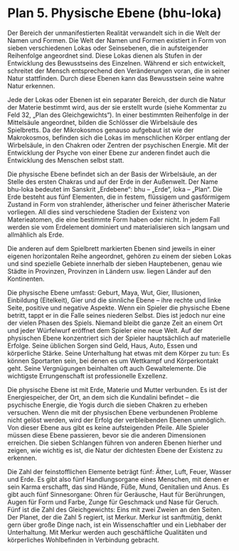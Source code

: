 # Plan 5. Physische Ebene (bhu-loka)

Der Bereich der unmanifestierten Realität verwandelt sich in die Welt der Namen und Formen. Die Welt der Namen und Formen existiert in Form von sieben verschiedenen Lokas oder Seinsebenen, die in aufsteigender Reihenfolge angeordnet sind. Diese Lokas dienen als Stufen in der Entwicklung des Bewusstseins des Einzelnen. Während er sich entwickelt, schreitet der Mensch entsprechend den Veränderungen voran, die in seiner Natur stattfinden. Durch diese Ebenen kann das Bewusstsein seine wahre Natur erkennen.

Jede der Lokas oder Ebenen ist ein separater Bereich, der durch die Natur der Materie bestimmt wird, aus der sie erstellt wurde (siehe Kommentar zu Feld 32, „Plan des Gleichgewichts“). In einer bestimmten Reihenfolge in der Mittelsäule angeordnet, bilden die Schlösser die Wirbelsäule des Spielbretts. Da der Mikrokosmos genauso aufgebaut ist wie der Makrokosmos, befinden sich die Lokas im menschlichen Körper entlang der Wirbelsäule, in den Chakren oder Zentren der psychischen Energie. Mit der Entwicklung der Psyche von einer Ebene zur anderen findet auch die Entwicklung des Menschen selbst statt.

Die physische Ebene befindet sich an der Basis der Wirbelsäule, an der Stelle des ersten Chakras und auf der Erde in der Außenwelt. Der Name bhu-loka bedeutet im Sanskrit „Erdebene“: bhu – „Erde“, loka – „Plan“. Die Erde besteht aus fünf Elementen, die in festem, flüssigem und gasförmigem Zustand in Form von strahlender, ätherischer und feiner ätherischer Materie vorliegen. All dies sind verschiedene Stadien der Existenz von Materieatomen, die eine bestimmte Form haben oder nicht. In jedem Fall werden sie vom Erdelement dominiert und materialisieren sich langsam und allmählich als Erde.

Die anderen auf dem Spielbrett markierten Ebenen sind jeweils in einer eigenen horizontalen Reihe angeordnet, gehören zu einem der sieben Lokas und sind spezielle Gebiete innerhalb der sieben Hauptebenen, genau wie Städte in Provinzen, Provinzen in Ländern usw. liegen Länder auf den Kontinenten.

Die physische Ebene umfasst: Geburt, Maya, Wut, Gier, Illusionen, Einbildung (Eitelkeit), Gier und die sinnliche Ebene – ihre rechte und linke Seite, positive und negative Aspekte. Wenn ein Spieler die physische Ebene betritt, tappt er in die Falle seines niederen Selbst. Dies ist jedoch nur eine der vielen Phasen des Spiels. Niemand bleibt die ganze Zeit an einem Ort und jeder Würfelwurf eröffnet dem Spieler eine neue Welt. Auf der physischen Ebene konzentriert sich der Spieler hauptsächlich auf materielle Erfolge. Seine üblichen Sorgen sind Geld, Haus, Auto, Essen und körperliche Stärke. Seine Unterhaltung hat etwas mit dem Körper zu tun: Es können Sportarten sein, bei denen es um Wettkampf und Körperkontakt geht. Seine Vergnügungen beinhalten oft auch Gewaltelemente. Die wichtigste Errungenschaft ist professionelle Exzellenz.

Die physische Ebene ist mit Erde, Materie und Mutter verbunden. Es ist der Energiespeicher, der Ort, an dem sich die Kundalini befindet – die psychische Energie, die Yogis durch die sieben Chakren zu erheben versuchen. Wenn die mit der physischen Ebene verbundenen Probleme nicht gelöst werden, wird der Erfolg der verbleibenden Ebenen unmöglich. Von dieser Ebene aus gibt es keine aufsteigenden Pfeile. Alle Spieler müssen diese Ebene passieren, bevor sie die anderen Dimensionen erreichen. Die sieben Schlangen führen von anderen Ebenen hierher und zeigen, wie wichtig es ist, die Natur der dichtesten Ebene der Existenz zu erkennen.

Die Zahl der feinstofflichen Elemente beträgt fünf: Äther, Luft, Feuer, Wasser und Erde. Es gibt also fünf Handlungsorgane eines Menschen, mit denen er sein Karma erschafft, das sind Hände, Füße, Mund, Genitalien und Anus. Es gibt auch fünf Sinnesorgane: Ohren für Geräusche, Haut für Berührungen, Augen für Form und Farbe, Zunge für Geschmack und Nase für Geruch. Fünf ist die Zahl des Gleichgewichts: Eins mit zwei Zweien an den Seiten. Der Planet, der die Zahl 5 regiert, ist Merkur. Merkur ist sanftmütig, denkt gern über große Dinge nach, ist ein Wissenschaftler und ein Liebhaber der Unterhaltung. Mit Merkur werden auch geschäftliche Qualitäten und körperliches Wohlbefinden in Verbindung gebracht.
